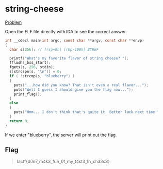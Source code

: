 # string-cheese

[Problem](https://github.com/uclaacm/lactf-archive/tree/main/2023/rev/string-cheese)

Open the ELF file directly with IDA to see the correct answer.

```c
int __cdecl main(int argc, const char **argv, const char **envp)
{
  char s[256]; // [rsp+0h] [rbp-100h] BYREF

  printf("What's my favorite flavor of string cheese? ");
  fflush(_bss_start);
  fgets(s, 256, stdin);
  s[strcspn(s, "\n")] = 0;
  if ( !strcmp(s, "blueberry") )
  {
    puts("...how did you know? That isn't even a real flavor...");
    puts("Well I guess I should give you the flag now...");
    print_flag();
  }
  else
  {
    puts("Hmm... I don't think that's quite it. Better luck next time!");
  }
  return 0;
}
```

If we enter "blueberry", the server will print out the flag.

## Flag
> lactf{d0n7_m4k3_fun_0f_my_t4st3_1n_ch33s3}